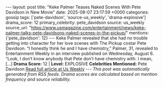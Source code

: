 --- layout: post title: "Keke Palmer Teases Naked Scenes With Pete Davidson in New Movie" date: 2025-08-07 23:17:59 +0000 categories: gossip tags: ['pete-davidson', 'source-us_weekly', 'drama-explosive'] drama_score: 12 primary_celebrity: pete_davidson source: us_weekly source_url: "https://www.usmagazine.com/entertainment/news/keke-palmer-talks-pete-davidsons-naked-scenes-in-the-pickup/" mentions: {'pete_davidson': 12} --- Keke Palmer revealed that she had no trouble getting into character for her love scenes with The Pickup costar Pete Davidson. “I honestly think he and I have chemistry,” Palmer, 31, revealed to Entertainment Weekly in an interview published on Wednesday, August 6. “Look, I don’t know anybody that Pete don’t have chemistry with. I mean, […] **Drama Score:** 12 | **Level:** EXPLOSIVE **Celebrities Mentioned:** Pete Davidson [Read full article at Us Weekly](https://www.usmagazine.com/entertainment/news/keke-palmer-talks-pete-davidsons-naked-scenes-in-the-pickup/) --- *This post was automatically generated from RSS feeds. Drama scores are calculated based on mention frequency and source reliability.*